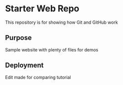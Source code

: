 # Starter Web Repo

This repository is for showing how Git and GitHub work

## Purpose

Sample website with plenty of files for demos

## Deployment

Edit made for comparing tutorial
